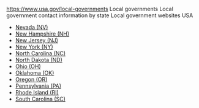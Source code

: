 

https://www.usa.gov/local-governments
Local governments
Local government contact information by state
Local government websites USA

* [Nevada (NV)](https://ce.naco.org/?find=true)  
* [New Hampshire (NH)](https://www.nh.gov/municipal/)  
* [New Jersey (NJ)](https://www.nj.gov/nj/gov/county/)  
* [New York (NY)](https://www.ny.gov/counties)  
* [North Carolina (NC)](https://www.sog.unc.edu/resources/microsites/knapp-library/counties-north-carolina)  
* [North Dakota (ND)](https://www.nd.gov/government/local-government)  
* [Ohio (OH)](https://ohio.gov/government/topic-hubs/local-government/)  
* [Oklahoma (OK)](https://www.travelok.com/cities-and-regions)  
* [Oregon (OR)](https://sos.oregon.gov/blue-book/Pages/local.aspx)  
* [Pennsylvania (PA)](https://www.pacounties.org/who-we-are/pennsylvania-county-by-class)  
* [Rhode Island (RI)](https://opengov.sos.ri.gov/GOVDirectoryPublic/OfficialSearch?topmenuId=104&amp;page=IdxMuni)  
* [South Carolina (SC)](https://sc.gov/government)

